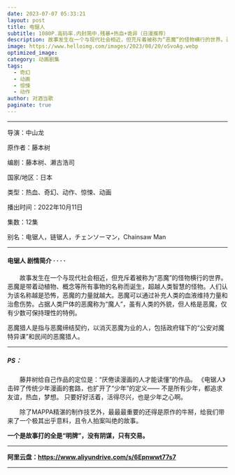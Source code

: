 ```yaml
---
date: 2023-07-07 05:33:21
layout: post
title: 电锯人
subtitle: 1080P.高码率.内封简中.残暴+热血+诡异（日漫推荐）
description: 故事发生在一个与现代社会相近，但充斥着被称为“恶魔”的怪物横行的世界。恶魔是带着动植物、概念等所有事物的名称而诞生，超越人类智慧的怪物。人们认为该名称越是恐怖，恶魔的力量就越大...
image: https://www.helloimg.com/images/2023/08/20/oSvoAg.webp
optimized_image: 
category: 动画剧集
tags:
  - 奇幻
  - 动画
  - 惊悚
  - 动作
author: 对酒当歌
paginate: true
---
```


---

导演：中山龙  

原作者：藤本树  

编剧：藤本树、濑古浩司  

国家/地区：日本  

类型：热血、奇幻、动作、惊悚、动画  

播出时间：2022年10月11日  

集数：12集  

别名：电锯人，链锯人，チェンソーマン，Chainsaw Man  

---

#### 电锯人 剧情简介 · · · ·

　　故事发生在一个与现代社会相近，但充斥着被称为“恶魔”的怪物横行的世界。恶魔是带着动植物、概念等所有事物的名称而诞生，超越人类智慧的怪物。人们认为该名称越是恐怖，恶魔的力量就越大。恶魔可以通过补充人类的血液维持力量和治愈伤势。占据人类尸体的恶魔称为“魔人”，虽有人类的外貌，但人格是恶魔，仅有少数可保持理性的特例。

恶魔猎人是指与恶魔缔结契约，以消灭恶魔为业的人，包括政府辖下的“公安对魔特异课”和民间的恶魔猎人。

---
##### PS：

　　藤井树给自己作品的定位是：“厌倦读漫画的人才能读懂”的作品。 《电锯人》击碎了传统少年漫画的套路，也扩开了“少年”的定义—— 不是所有少年，都追求友谊，热血，梦想。 只要好好活着，活得尽兴，也是少年之心啊。

　　除了MAPPA精湛的制作技艺外，最最最重要的还得是原作的牛掰，给我们带来了一个极其出乎意料，且令人拍案叫绝的故事。

**一个是故事打的全是“明牌”，没有阴谋，只有交易。**

---

**阿里云盘：<https://www.aliyundrive.com/s/6Epnwwt77s7>**

---
